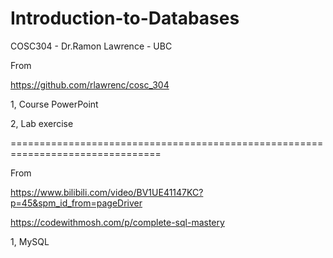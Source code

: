 # Introduction-to-Databases
COSC304 - Dr.Ramon Lawrence - UBC

From

https://github.com/rlawrenc/cosc_304

1, Course PowerPoint

2, Lab exercise 

================================================================================

From

https://www.bilibili.com/video/BV1UE41147KC?p=45&spm_id_from=pageDriver

https://codewithmosh.com/p/complete-sql-mastery

1, MySQL 





